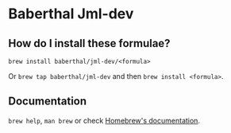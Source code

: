 # Baberthal Jml-dev

## How do I install these formulae?

`brew install baberthal/jml-dev/<formula>`

Or `brew tap baberthal/jml-dev` and then `brew install <formula>`.

## Documentation

`brew help`, `man brew` or check [Homebrew's documentation](https://docs.brew.sh).
